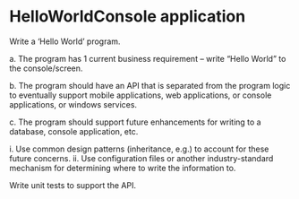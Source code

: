 # HelloWorldConsole application

Write a ‘Hello World’ program.

a. The program has 1 current business requirement – write “Hello World” to the
console/screen.

b. The program should have an API that is separated from the program logic to eventually
support mobile applications, web applications, or console applications, or windows
services.

c. The program should support future enhancements for writing to a database, console
application, etc.

  i. Use common design patterns (inheritance, e.g.) to account for these future
concerns.
  ii. Use configuration files or another industry-standard mechanism for determining
where to write the information to.

Write unit tests to support the API.

